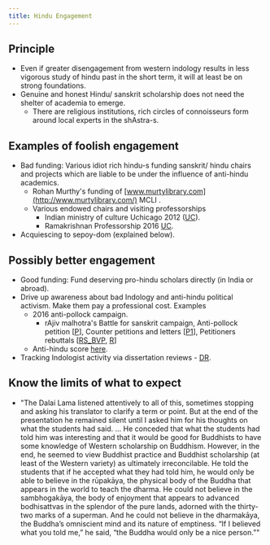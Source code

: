```yaml
---
title: Hindu Engagement
---
```



## Principle
- Even if greater disengagement from western indology results in less vigorous study of hindu past in the short term, it will at least be on strong foundations.
- Genuine and honest Hindu/ sanskrit scholarship does not need the shelter of academia to emerge.
    - There are religious institutions, rich circles of connoisseurs form around local experts in the shAstra-s.

## Examples of foolish engagement
- Bad funding: Various idiot rich hindu-s funding sanskrit/ hindu chairs and projects which are liable to be under the influence of anti-hindu academics.
    - Rohan Murthy's funding of [www.murtylibrary.com](http://www.murtylibrary.com/) MCLI .
    - Various endowed chairs and visiting professorships
        - Indian ministry of culture Uchicago 2012 ([UC](http://news.uchicago.edu/article/2012/01/24/new-chair-indian-studies-commemorate-hindu-spiritual-leader)).
        - Ramakrishnan Professorship 2016 [UC](http://news.uchicago.edu/article/2016/01/26/ramakrishnan-professorship-support-study-sanskrit).
- Acquiescing to sepoy-dom (explained below).

## Possibly better engagement
- Good funding: Fund deserving pro-hindu scholars directly (in India or abroad).
- Drive up awareness about bad Indology and anti-hindu political activism. Make them pay a professional cost. Examples
    - 2016 anti-pollock campaign.
        - rAjiv malhotra's Battle for sanskrit campaign, Anti-pollock petition \[[P](https://www.change.org/p/mr-n-r-narayana-murthy-and-mr-rohan-narayan-murty-removal-of-prof-sheldon-pollock-as-mentor-and-chief-editor-of-murty-classical-library)\], Counter petitions and letters \[[P1](https://www.change.org/p/mr-rohan-narayan-murty-rebuttal-to-removal-of-sheldon-pollock-as-mentor-chief-editor-of-murty-classical-library)\], Petitioners rebuttals \[[RS_BVP](https://groups.google.com/d/msg/bvparishat/7496FVsX3UI/gC6CCjAGJAAJ), [R](http://www.dnaindia.com/india/report-why-prof-pollock-doesn-t-complain-about-iraq-invasion-but-protests-happenings-in-jnu-prof-ramakrishnan-2185739)\]
    - Anti-hindu score [here](https://docs.google.com/spreadsheets/d/1scW5CxCj7ylkDOSpmsWQrgSFA_C5FKqqviISk6o7ESI/pubhtml#).
- Tracking Indologist activity via dissertation reviews - [DR](http://dissertationreviews.org/east-south-and-southeast-asia/south-asian-studies).


## Know the limits of what to expect
- "The Dalai Lama listened attentively to all of this, sometimes stopping and asking his translator to clarify a term or point. But at the end of the presentation he remained silent until I asked him for his thoughts on what the students had said. ... He conceded that what the students had told him was interesting and that it would be good for Buddhists to have some knowledge of Western scholarship on Buddhism. However, in the end, he seemed to view Buddhist practice and Buddhist scholarship (at least of the Western variety) as ultimately irreconcilable. He told the students that if he accepted what they had told him, he would only be able to believe in the rūpakāya, the physical body of the Buddha that appears in the world to teach the dharma. He could not believe in the sambhogakāya, the body of enjoyment that appears to advanced bodhisattvas in the splendor of the pure lands, adorned with the thirty-two marks of a superman. And he could not believe in the dharmakāya, the Buddha’s omniscient mind and its nature of emptiness. “If I believed what you told me,” he said, “the Buddha would only be a nice person.”"

